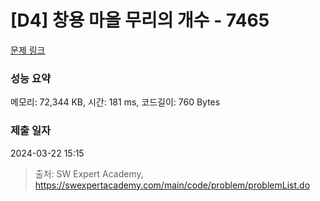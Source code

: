 # [D4] 창용 마을 무리의 개수 - 7465 

[문제 링크](https://swexpertacademy.com/main/code/problem/problemDetail.do?contestProbId=AWngfZVa9XwDFAQU) 

### 성능 요약

메모리: 72,344 KB, 시간: 181 ms, 코드길이: 760 Bytes

### 제출 일자

2024-03-22 15:15



> 출처: SW Expert Academy, https://swexpertacademy.com/main/code/problem/problemList.do